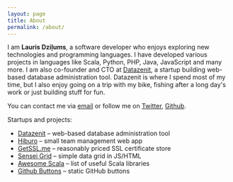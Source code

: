 ```yaml
---
layout: page
title: About
permalink: /about/
---
```


I am **Lauris Dziļums**, a software developer who enjoys exploring
new technologies and programming languages. I have developed various
projects in languages like Scala, Python, PHP, Java, JavaScript and
many more. I am also co-founder and CTO at [Datazenit](http://datazenit.com),
a startup building web-based database administration tool. Datazenit is where
I spend most of my time, but I also enjoy going on a trip with my bike,
fishing after a long day's work or just building stuff for fun.

You can contact me via [email](mailto:lauris@discuss.lv) or follow me on [Twitter](http://twitter.com/lauriswat), [Github](http://github.com/lauris).

Startups and projects:

* [Datazenit](http://datazenit.com) – web-based database administration tool
* [Hiburo](https://hiburo.com) – small team management web app
* [GetSSL.me](https://getssl.me) – reasonably priced SSL certificate store
* [Sensei Grid](https://github.com/datazenit/sensei-grid) – simple data grid in JS/HTML
* [Awesome Scala](https://github.com/lauris/awesome-scala) –  list of useful Scala libraries
* [Github Buttons](https://github.com/lauris/github-buttons) – static GitHub buttons
